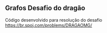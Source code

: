 ## Grafos Desafio do dragão
Código desenvolvido para resolução do desafio https://br.spoj.com/problems/DRAGAOMG/
